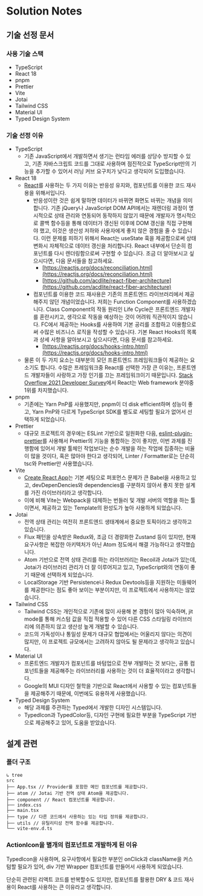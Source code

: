 # Solution Notes

## 기술 선정 문서

### 사용 기술 스택

- TypeScript
- React 18
- pnpm
- Prettier
- Vite
- Jotai
- Tailwind CSS
- Material UI
- Typed Design System

### 기술 선정 이유

- TypeScript
    - 기존 JavaScript에서 개발하면서 생기는 런타임 에러를 상당수 방지할 수 있고, 기존 자바스크립트 코드를 그대로 사용하며 점진적으로 TypeScript만의 기능을 추가할 수 있어서 러닝 커브 요구치가 낮다고 생각되어 도입했습니다.
- React 18
    - [React](https://reactjs.org/)를 사용하는 두 가지 이유는 반응성 유지와, 컴포넌트를 이용한 코드 재사용을 위해서입니다.
        - 반응성이란 것은 쉽게 말하면 데이터가 바뀌면 화면도 바뀌는 개념을 의미합니다. 기존 jQuery나 JavaScript DOM API에서는 재렌더링 과정이 명시적으로 상태 관리와 연동되어 동작하지 않았기 때문에 개발자가 명시적으로 콜백 함수등을 통해 데이터가 갱신된 이후에 DOM 갱신을 직접 구현해야 했고, 이것은 생산성 저하와 사용자에게 좋지 않은 경험을 줄 수 있습니다. 이런 문제를 피하기 위해서 React는 useState 훅을 제공함으로써 상태 변화시 자체적으로 데이터 갱신을 처리합니다. React 내부에서 단순히 컴포넌트를 다시 렌더링함으로써 구현할 수 있습니다. 조금 더 알아보시고 싶으시다면, 다음 문서들을 참고하세요.
            - [https://reactjs.org/docs/reconciliation.html](https://reactjs.org/docs/reconciliation.html)
            - [https://github.com/acdlite/react-fiber-architecture](https://github.com/acdlite/react-fiber-architecture)
        - 컴포넌트를 이용한 코드 재사용은 기존의 프론트엔드 라이브러리에서 제공해주지 않던 개념이었습니다. 저희는 Function Component를 사용하겠습니다. Class Component의 작동 원리인 Life Cycle은 프론트엔드 개발자를 혼란시키고, 생각으로 작동을 예상하는 것이 어려워 직관적이지 않습니다. FC에서 제공하는 Hooks를 사용하여 기본 공리를 조합하고 이용함으로써 수많은 비즈니스 로직을 작성할 수 있습니다. 기본 React Hooks의 목록과 상세 사항을 알아보시고 싶으시다면, 다음 문서를 참고하세요.
            - [https://reactjs.org/docs/hooks-intro.html](https://reactjs.org/docs/hooks-intro.html)
    - 물론 이 두 가지 요소는 대부분의 모던 프론트엔드 프레임워크들이 제공하는 요소기도 합니다. 수많은 프레임워크중 React를 선택한 가장 큰 이유는, 프론트엔드 개발자들이 사랑하고 가장 인기를 끄는 프레임워크이기 때문입니다. [Stack Overflow 2021 Developer Survey](https://insights.stackoverflow.com/survey/2021)에서 React는 Web framework 분야중 1위를 차지했습니다.
- pnpm
    - 기존에는 Yarn PnP를 사용했지만, pnpm이 더 disk efficient하며 성능이 좋고, Yarn PnP와 다르게 TypeScript SDK를 별도로 세팅할 필요가 없어서 선택하게 되었습니다.
- Prettier
    - 대규모 프로젝트의 경우에는 ESLint 기반으로 일원화한 다음, [eslint-plugin-prettier](https://github.com/prettier/eslint-plugin-prettier)를 사용해서 Prettier의 기능을 통합하는 것이 좋지만, 이번 과제를 진행함에 있어서 개발 툴체인 작업보다는 순수 개발을 하는 작업에 집중하는 비율이 많을 것이다, 혹은 많아야 한다고 생각되어, Linter / Formatter로는 단순히 tsc와 Prettier만 사용했습니다.
- Vite
    - [Create React App](https://create-react-app.dev/)는 기본 세팅으로 퍼포먼스 문제가 큰 Babel을 사용하고 있고, devDepenDencies와 dependencies를 구분하지 않아서 좋지 못한 설계를 가진 라이브러리라고 생각합니다.
    - 이에 비해 Vite는 Webpack을 대체하는 번들러 및 개발 서버의 역할을 하는 툴이면서, 제공하고 있는 Template의 완성도가 높아 사용하게 되었습니다.
- Jotai
    - 전역 상태 관리는 여전히 프론트엔드 생태계에서 중요한 토픽이라고 생각하고 있습니다.
    - Flux 패턴을 상속받은 Redux와, 조금 더 경량화한 Zustand 등이 있지만, 현재 요구사항은 복잡한 아키텍처가 아닌 Atom 정도에서 해결 가능하다고 생각했습니다.
    - Atom 기반으로 전역 상태 관리를 하는 라이브러리는 Recoil과 Jotai가 있는데, Jotai가 라이브러리 관리가 더 잘 이루어지고 있고, TypeScript와의 연동이 좋기 때문에 선택하게 되었습니다.
    - LocalStorage 기반 Persistence나 Redux Devtools등을 지원하는 미들웨어를 제공한다는 점도 좋아 보이는 부분이지만, 이 프로젝트에서 사용하지는 않았습니다.
- Tailwind CSS
    - Tailwind CSS는 개인적으로 기존에 많이 사용해 본 경험이 많아 익숙하며, jit mode를 통해 커스텀 값을 직접 적용할 수 있어 다른 CSS 스타일링 라이브러리에 의존하지 않고 생산성 높게 개발할 수 있습니다.
    - 코드의 가독성이나 통일성 문제가 대규모 협업에서는 어울리지 않다는 의견이 많지만, 이 프로젝트 규모에서는 고려하지 않아도 될 문제라고 생각하고 있습니다.
- Material UI
    - 프론트엔드 개발자가 컴포넌트를 바텀업으로 전부 개발하는 것 보다는, 공통 컴포넌트들을 제공해주는 라이브러리를 사용하는 것이 더 효율적이라고 생각합니다.
    - Google의 MUI 디자인 철학을 기반으로 React에서 사용할 수 있는 컴포넌트들을 제공해주기 때문에, 이번에도 유용하게 사용했습니다.
- Typed Design System
    - 해당 과제를 주관하는 Typed에서 개발한 디자인 시스템입니다.
    - TypedIcon과 TypedColor등, 디자인 구현에 필요한 부분을 TypeScript 기반으로 제공해주고 있어, 도움을 받았습니다.

## 설계 관련

### 폴더 구조

```
↳ tree
src
├── App.tsx // Provider를 포함한 메인 컴포넌트를 제공합니다.
├── atom // Jotai 기반 전역 상태 Atom을 제공합니다.
├── component // React 컴포넌트를 제공합니다.
├── index.css
├── main.tsx
├── type // 다른 코드에서 사용하는 있는 타입 정의를 제공합니다.
├── utils // 유틸리티성 전역 함수를 제공합니다.
└── vite-env.d.ts
```

### ActionIcon을 별개의 컴포넌트로 개발하게 된 이유

TypedIcon을 사용하며, 요구사항에서 필요한 부분인 onClick과 className을 커스텀할 필요가 있어, div 기반 Wrapper 컴포넌트를 만들어서 사용하게 되었습니다.

단순히 관련된 리액트 코드를 반복할수도 있지만, 컴포넌트를 활용한 DRY & 코드 재사용이 React를 사용하는 큰 이유라고 생각합니다.
